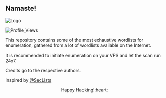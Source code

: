 ## Namaste! 

![Logo](https://github.com/HacktivistRO/Bug-Bounty-Wordlists/assets/49992837/71eb3178-b66c-4981-8da0-229499b61fee)

![Profile_Views](https://komarev.com/ghpvc/?username=HacktivistRO&style=for-the-badge)

This repository contains some of the most exhaustive wordlists for enumeration, gathered from a lot of wordlists available on the Internet.

It is recommended to initiate enumeration on your VPS and let the scan run 24x7.

Credits go to the respective authors.

Inspired by [@SecLists](https://github.com/danielmiessler/SecLists)

<p align="center">
Happy Hacking!:heart:
</p> 
